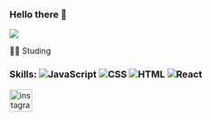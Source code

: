 ### Hello there 👋
![](https://media.tenor.com/YUzRkMOL-3EAAAAM/programming-computer-frog.gif)


👨‍💻 Studing

### Skills: ![JavaScript](https://img.shields.io/badge/-JavaScript-F7DF1E?logo=javascript&logoColor=white) ![CSS](https://img.shields.io/badge/-CSS-1572B6?logo=css3&logoColor=white) ![HTML](https://img.shields.io/badge/-HTML-E34F26?logo=html5&logoColor=white) ![React](https://img.shields.io/badge/-React-61DAFB?logo=react&logoColor=white)



[<img src='https://cdn.jsdelivr.net/npm/simple-icons@3.0.1/icons/instagram.svg' alt='instagram' height='40'>](https://www.instagram.com/https://www.instagram.com/sshpenat//)


